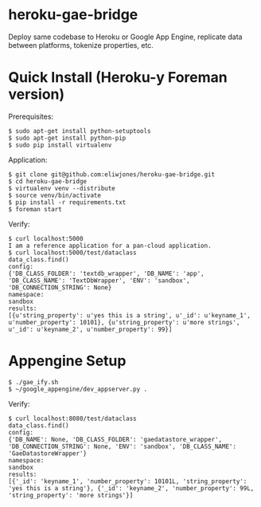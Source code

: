 heroku-gae-bridge
=================

Deploy same codebase to Heroku or Google App Engine, replicate data between platforms, tokenize properties, etc.

Quick Install (Heroku-y Foreman version)
=============
Prerequisites:
```
$ sudo apt-get install python-setuptools
$ sudo apt-get install python-pip
$ sudo pip install virtualenv
```
Application:
```
$ git clone git@github.com:eliwjones/heroku-gae-bridge.git
$ cd heroku-gae-bridge
$ virtualenv venv --distribute
$ source venv/bin/activate
$ pip install -r requirements.txt
$ foreman start
```
Verify:
```
$ curl localhost:5000
I am a reference application for a pan-cloud application.
$ curl localhost:5000/test/dataclass
data_class.find()
config:
{'DB_CLASS_FOLDER': 'textdb_wrapper', 'DB_NAME': 'app', 'DB_CLASS_NAME': 'TextDbWrapper', 'ENV': 'sandbox', 'DB_CONNECTION_STRING': None}
namespace:
sandbox
results:
[{u'string_property': u'yes this is a string', u'_id': u'keyname_1', u'number_property': 10101}, {u'string_property': u'more strings', u'_id': u'keyname_2', u'number_property': 99}]
```

Appengine Setup
===============
```
$ ./gae_ify.sh
$ ~/google_appengine/dev_appserver.py .
```
Verify:
```
$ curl localhost:8080/test/dataclass
data_class.find()
config:
{'DB_NAME': None, 'DB_CLASS_FOLDER': 'gaedatastore_wrapper', 'DB_CONNECTION_STRING': None, 'ENV': 'sandbox', 'DB_CLASS_NAME': 'GaeDatastoreWrapper'}
namespace:
sandbox
results:
[{'_id': 'keyname_1', 'number_property': 10101L, 'string_property': 'yes this is a string'}, {'_id': 'keyname_2', 'number_property': 99L, 'string_property': 'more strings'}]
```
